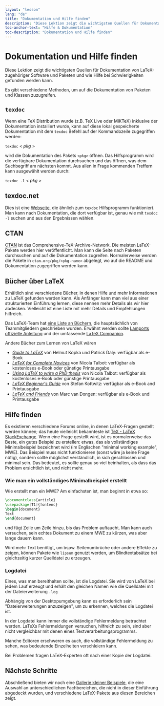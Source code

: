 ```yaml
---
layout: "lesson"
lang: "de"
title: "Dokumentation und Hilfe finden"
description: "Diese Lektion zeigt die wichtigsten Quellen für Dokumentation von LaTeX-zugehöriger Software und Paketen und wie Hilfe bei Schwierigkeiten gefunden werden kann."
toc-anchor-text: "Hilfe & Dokumentation"
toc-description: "Dokumentation und Hilfe finden"
---
```


# Dokumentation und Hilfe finden

<span
    class="summary">Diese Lektion zeigt die wichtigsten Quellen für Dokumentation von LaTeX-zugehöriger Software und Paketen und wie Hilfe bei Schwierigkeiten gefunden werden kann.</span>

Es gibt verschiedene Methoden, um auf die Dokumentation von Paketen und Klassen
zuzugreifen.

## `texdoc`

Wenn eine TeX Distribution wurde (z.B. TeX Live oder MiKTeX) inklusive der
Dokumentation installiert wurde, kann auf diese lokal gespeicherte Dokumentation
mit dem `texdoc` Befehl auf der Kommandozeile zugegriffen werden:

`texdoc` < _pkg_ >

wird die Dokumentation des Pakets `<pkg>` öffnen. Das Hilfsprogramm wird die
verfügbare Dokumentation durchsuchen und das öffnen, was dem Suchbegriff am
nächsten kommt. Aus allen in Frage kommenden Treffern kann ausgewählt werden
durch:

`texdoc -l` < _pkg_ >

## texdoc.net

Dies ist eine [Webseite](https://texdoc.net/), die ähnlich zum `texdoc`
Hilfsprogramm funktioniert. Man kann nach Dokumentation, die dort verfügbar ist,
genau wie mit `texdoc -l` suchen und aus den Ergebnissen wählen.

## CTAN

[CTAN](https://www.ctan.org) ist das Comprehensive-TeX-Archive-Network. Die
meisten LaTeX-Pakete werden hier veröffentlicht. Man kann die Seite nach Paketen
durchsuchen und auf die Dokumentation zugreifen. Normalerweise werden die Pakete
in `ctan.org/pkg/<pkg-name>` abgelegt, wo auf die README und Dokumentation
zugegriffen werden kann.

## Bücher über LaTeX

Erhältlich sind verschiedene Bücher, in denen Hilfe und mehr Informationen zu
LaTeX gefunden werden kann. Als Anfänger kann man viel aus einer strukturierten
Einführung lernen, diese nennen mehr Details als wir hier abdecken. Vielleicht
ist eine Liste mit mehr Details und Empfehlungen hilfreich.

Das LaTeX-Team hat [eine Liste an
Büchern](https://www.latex-project.org/help/books/), die hauptsächlich von
Teammitgliedern geschrieben wurden. Erwähnt werden sollte [Lamports offizielle
Anleitung](https://www.informit.com/store/latex-a-document-preparation-system-9780201529838)
und der umfassende
[LaTeX Companion](https://www.informit.com/store/latex-companion-9780201362992).

Andere Bücher zum Lernen von LaTeX wären

- [_Guide to
  LaTeX_](https://www.informit.com/store/guide-to-latex-9780132651714) von Helmut
  Kopka und Patrick Daly: verfügbar als e-Book
- [_LaTeX for Complete Novices_](https://www.dickimaw-books.com/latex/novices/)
  von Nicola Talbot: verfügbar als kostenloses e-Book oder günstige Printausgabe
- [_Using LaTeX to write a PhD
  thesis_](https://www.dickimaw-books.com/latex/thesis/) von
  Nicola Talbot: verfügbar als kostenloses e-Book oder günstige Printausgabe
- [_LaTeX Beginner's Guide_](https://www.packtpub.com/gb/hardware-and-creative/latex-beginners-guide)
  von Stefan Kottwitz: verfügbar als e-Book and Printausgabe
- [_LaTeX and Friends_](https://www.springer.com/gp/book/9783642238154) von
  Marc van Dongen: verfügbar als e-Book und Printausgabe

## Hilfe finden

Es existieren verschiedene Forums online, in denen LaTeX-Fragen gestellt werden
können; das heute vielleicht bekannteste ist [TeX - LaTeX
StackExchange](https://tex.stackexchange.com). Wenn eine Frage gestellt wird,
ist es normalerweise das Beste, ein gutes Beispiel zu erstellen: etwas, das als
vollständiges Minimalbeispiel bezeichnet wird (im Englischen "minimal working
example", MWE). Das Beispiel muss nicht funktionieren (sonst wäre ja keine Frage
nötig), sondern sollte möglichst verständlich, in sich geschlossen und minimal
sein. Das bedeutet, es sollte genau so viel beinhalten, als dass das Problem
ersichtlich ist, und nicht mehr.

### Wie man ein vollständiges Minimalbeispiel erstellt

Wie erstellt man ein MWE? Am einfachsten ist, man beginnt in etwa so:

```latex
\documentclass{article}
\usepackage[T1]{fontenc}
\begin{document}
Text
\end{document}
```

und fügt Zeile um Zeile hinzu, bis das Problem auftaucht. Man kann auch
versuchen, sein echtes Dokument zu einem MWE zu kürzen, was aber lange dauern
kann.

<p
    class="hint">Wird mehr Text benötigt, um bspw. Seitenumbrüche oder andere Effekte zu zeigen, können Pakete wie <code>lipsum</code> genutzt werden, um Blindtextabsätze bei gleichzeitig kurzer Quelldatei zu erzeugen.</p>

### Logdatei

Eines, was man bereithalten sollte, ist die Logdatei. Sie wird von LaTeX bei
jedem Lauf erzeugt und erhält den gleichen Namen wie die Quelldatei mit der
Dateierweiterung `.log`

<p
    class="hint">Abhängig von der Desktopumgebung kann es erforderlich sein "Dateierweiterungen anzuzeigen", um zu erkennen, welches die Logdatei ist.</p>

In der Logdatei kann immer die vollständige Fehlermeldung betrachtet werden.
LaTeXs Fehlermeldungen versuchen, hilfreich zu sein, sind aber nicht
vergleichbar mit denen eines Textverarbeitungsprogramms.

<p
    class="hint">Manche Editoren erschweren es auch, die vollständige Fehlermeldung zu sehen, was bedeutende Einzelheiten verschleiern kann.</p>

Bei Problemen fragen LaTeX-Experten oft nach einer Kopie der Logdatei.

## Nächste Schritte

Abschließend bieten wir noch eine [Gallerie kleiner Beispiele](./extra-01), die
eine Auswahl an unterschiedlichen Fachbereichen, die nicht in dieser Einführung
abgedeckt wurden, und verschiedene LaTeX-Pakete aus diesen Bereichen zeigt.
